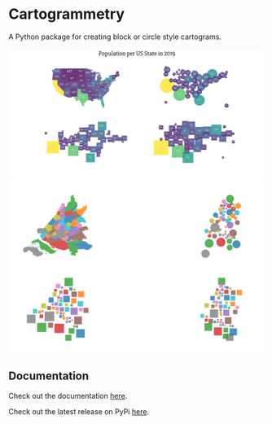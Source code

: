 # Cartogrammetry

A Python package for creating block or circle style cartograms.

![img1](https://github.com/ivodeliefde/cartogrammetry/blob/master/imgs/cartogram_example_7.PNG?raw=true)
![img2](https://github.com/ivodeliefde/cartogrammetry/blob/master/imgs/cartogram_example_6.PNG?raw=true)

## Documentation

Check out the documentation [here](https://ivodeliefde.github.io/cartogrammetry/).

Check out the latest release on PyPi [here](https://pypi.org/project/cartogrammetry/).
